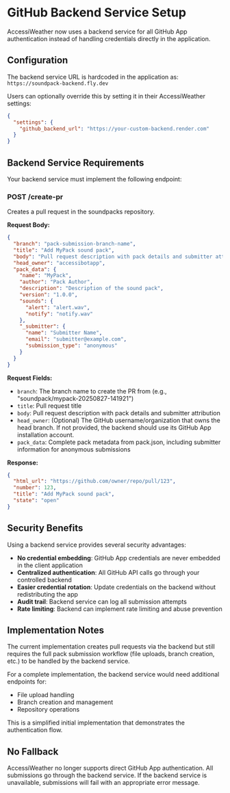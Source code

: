 # GitHub Backend Service Setup

AccessiWeather now uses a backend service for all GitHub App authentication instead of handling credentials directly in the application.

## Configuration

The backend service URL is hardcoded in the application as:
`https://soundpack-backend.fly.dev`

Users can optionally override this by setting it in their AccessiWeather settings:

```json
{
  "settings": {
    "github_backend_url": "https://your-custom-backend.render.com"
  }
}
```

## Backend Service Requirements

Your backend service must implement the following endpoint:

### POST /create-pr

Creates a pull request in the soundpacks repository.

**Request Body:**
```json
{
  "branch": "pack-submission-branch-name",
  "title": "Add MyPack sound pack",
  "body": "Pull request description with pack details and submitter attribution",
  "head_owner": "accessibotapp",
  "pack_data": {
    "name": "MyPack",
    "author": "Pack Author",
    "description": "Description of the sound pack",
    "version": "1.0.0",
    "sounds": {
      "alert": "alert.wav",
      "notify": "notify.wav"
    },
    "_submitter": {
      "name": "Submitter Name",
      "email": "submitter@example.com",
      "submission_type": "anonymous"
    }
  }
}
```

**Request Fields:**
- `branch`: The branch name to create the PR from (e.g., "soundpack/mypack-20250827-141921")
- `title`: Pull request title
- `body`: Pull request description with pack details and submitter attribution
- `head_owner`: (Optional) The GitHub username/organization that owns the head branch. If not provided, the backend should use its GitHub App installation account.
- `pack_data`: Complete pack metadata from pack.json, including submitter information for anonymous submissions

**Response:**
```json
{
  "html_url": "https://github.com/owner/repo/pull/123",
  "number": 123,
  "title": "Add MyPack sound pack",
  "state": "open"
}
```

## Security Benefits

Using a backend service provides several security advantages:

- **No credential embedding**: GitHub App credentials are never embedded in the client application
- **Centralized authentication**: All GitHub API calls go through your controlled backend
- **Easier credential rotation**: Update credentials on the backend without redistributing the app
- **Audit trail**: Backend service can log all submission attempts
- **Rate limiting**: Backend can implement rate limiting and abuse prevention

## Implementation Notes

The current implementation creates pull requests via the backend but still requires the full pack submission workflow (file uploads, branch creation, etc.) to be handled by the backend service.

For a complete implementation, the backend service would need additional endpoints for:
- File upload handling
- Branch creation and management
- Repository operations

This is a simplified initial implementation that demonstrates the authentication flow.

## No Fallback

AccessiWeather no longer supports direct GitHub App authentication. All submissions go through the backend service. If the backend service is unavailable, submissions will fail with an appropriate error message.
